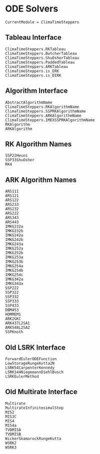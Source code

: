 # ODE Solvers

```@meta
CurrentModule = ClimaTimeSteppers
```

## Tableau Interface

```@docs
ClimaTimeSteppers.RKTableau
ClimaTimeSteppers.ButcherTableau
ClimaTimeSteppers.ShuOsherTableau
ClimaTimeSteppers.PaddedTableau
ClimaTimeSteppers.ARKTableau
ClimaTimeSteppers.is_ERK
ClimaTimeSteppers.is_DIRK
```

## Algorithm Interface

```@docs
AbstractAlgorithmName
ClimaTimeSteppers.RKAlgorithmName
ClimaTimeSteppers.SSPRKAlgorithmName
ClimaTimeSteppers.ARKAlgorithmName
ClimaTimeSteppers.IMEXSSPRKAlgorithmName
RKAlgorithm
ARKAlgorithm
```

## RK Algorithm Names

```@docs
SSP22Heuns
SSP33ShuOsher
RK4
```

## ARK Algorithm Names

```@docs
ARS111
ARS121
ARS122
ARS233
ARS232
ARS222
ARS343
ARS443
IMKG232a
IMKG232b
IMKG242a
IMKG242b
IMKG243a
IMKG252a
IMKG252b
IMKG253a
IMKG253b
IMKG254a
IMKG254b
IMKG254c
IMKG342a
IMKG343a
SSP222
SSP322
SSP332
SSP333
SSP433
DBM453
HOMMEM1
ARK2GKC
ARK437L2SA1
ARK548L2SA2
SSPKnoth
```

## Old LSRK Interface

```@docs
ForwardEulerODEFunction
LowStorageRungeKutta2N
LSRK54CarpenterKennedy
LSRK144NiegemannDiehlBusch
LSRKEulerMethod
```

## Old Multirate Interface

```@docs
Multirate
MultirateInfinitesimalStep
MIS2
MIS3C
MIS4
MIS4a
TVDMISA
TVDMISB
WickerSkamarockRungeKutta
WSRK2
WSRK3
```
